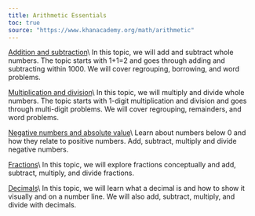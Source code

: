 ```yaml
---
title: Arithmetic Essentials
toc: true
source: "https://www.khanacademy.org/math/arithmetic"
---
```


[Addition and subtraction](https://www.khanacademy.org/math/arithmetic/addition-subtraction)\\
In this topic, we will add and subtract whole numbers. The topic starts with 1+1=2 and goes through adding and subtracting within 1000. We will cover regrouping, borrowing, and word problems.

[Multiplication and division](https://www.khanacademy.org/math/arithmetic/multiplication-division)\\
In this topic, we will multiply and divide whole numbers. The topic starts with 1-digit multiplication and division and goes through multi-digit problems. We will cover regrouping, remainders, and word problems.

[Negative numbers and absolute value](https://www.khanacademy.org/math/arithmetic/absolute-value)\\
Learn about numbers below 0 and how they relate to positive numbers. Add, subtract, multiply and divide negative numbers.

[Fractions](https://www.khanacademy.org/math/arithmetic/fractions)\\
In this topic, we will explore fractions conceptually and add, subtract, multiply, and divide fractions.

[Decimals](https://www.khanacademy.org/math/arithmetic/decimals)\\
In this topic, we will learn what a decimal is and how to show it visually and on a number line. We will also add, subtract, multiply, and divide with decimals.